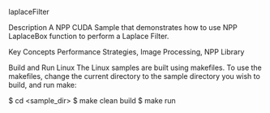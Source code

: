 laplaceFilter


Description
A NPP CUDA Sample that demonstrates how to use NPP LaplaceBox function to perform a Laplace Filter.

Key Concepts
Performance Strategies, Image Processing, NPP Library

Build and Run
Linux
The Linux samples are built using makefiles. To use the makefiles, change the current directory to the sample directory you wish to build, and run make:

$ cd <sample_dir>
$ make clean build
$ make run 
